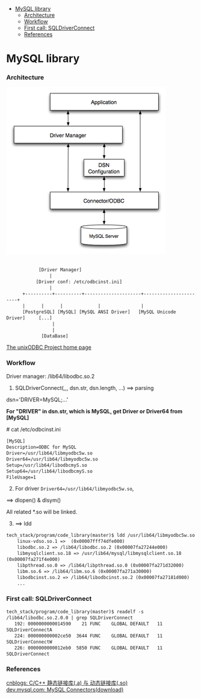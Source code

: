 <!-- MarkdownTOC -->

- [MySQL library](#mysql-library)
  - [Architecture](#architecture)
  - [Workflow](#workflow)
  - [First call: SQLDriverConnect](#first-call-sqldriverconnect)
  - [References](#references)

<!-- /MarkdownTOC -->

# MySQL library

### Architecture

![mysql_driver](../images/2018/mysql_driver.png)


```

			[Driver Manager]
				|
		   [Driver conf: /etc/odbcinst.ini]
				|
	  +----------+----------+---------------------+-----------------------+
 	  |	     |  	|	  	      |			      |
      [PostgreSQL] [MySQL] [MySQL ANSI Driver]   [MySQL Unicode Driver]     [...]
          	     |
          	     |
     		 [DataBase]
```    

[The unixODBC Project home page](http://www.unixodbc.org/)<br/>

### Workflow
Driver manager: /lib64/libodbc.so.2

1. SQLDriverConnect(,,,
		    dsn.str, dsn.length, ...)
==> parsing

dsn='DRIVER=MySQL;...'

__For "DRIVER" in dsn.str, which is MySQL, get Driver or Driver64 from [MySQL]__

\# cat /etc/odbcinst.ini

```
[MySQL]
Description=ODBC for MySQL
Driver=/usr/lib64/libmyodbc5w.so
Driver64=/usr/lib64/libmyodbc5w.so
Setup=/usr/lib64/libodbcmyS.so
Setup64=/usr/lib64/libodbcmyS.so
FileUsage=1
```

2. For driver `Driver64=/usr/lib64/libmyodbc5w.so`,

==> dlopen() & dlsym()

All related *.so will be linked.

3. ==> ldd

```
tech_stack/program/code_library(master)$ ldd /usr/lib64/libmyodbc5w.so
	linux-vdso.so.1 =>  (0x00007fff74dfe000)
	libodbc.so.2 => /lib64/libodbc.so.2 (0x00007fa27244e000)
	libmysqlclient.so.18 => /usr/lib64/mysql/libmysqlclient.so.18 (0x00007fa271f4e000)
	libpthread.so.0 => /lib64/libpthread.so.0 (0x00007fa271d32000)
	libm.so.6 => /lib64/libm.so.6 (0x00007fa271a30000)
	libodbcinst.so.2 => /lib64/libodbcinst.so.2 (0x00007fa27181d000)
	...
```
### First call: SQLDriverConnect

```
tech_stack/program/code_library(master)$ readelf -s /lib64/libodbc.so.2.0.0 | grep SQLDriverConnect
   192: 0000000000014590    21 FUNC    GLOBAL DEFAULT   11 SQLDriverConnectA
   224: 000000000002ce50  3644 FUNC    GLOBAL DEFAULT   11 SQLDriverConnectW
   226: 0000000000012eb0  5850 FUNC    GLOBAL DEFAULT   11 SQLDriverConnect
```


### References
[cnblogs: C/C++ 静态链接库(.a) 与 动态链接库(.so)](https://www.cnblogs.com/52php/p/5681711.html)<br/>
[dev.mysql.com: MySQL Connectors(download)](https://dev.mysql.com/downloads/connector/)<br/>

[]()<br/>
[]()<br/>
[]()<br/>

